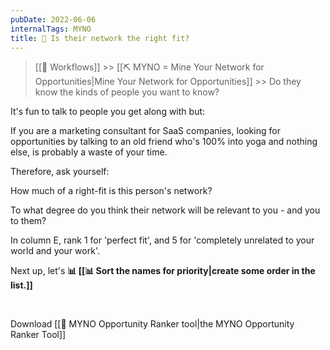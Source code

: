 ```yaml
---
pubDate: 2022-06-06
internalTags: MYNO
title: 🤝 Is their network the right fit?
---
```


> [[🔁 Workflows]] >> [[⛏️ MYNO = Mine Your Network for Opportunities|Mine Your Network for Opportunities]] >> Do they know the kinds of people you want to know?

It's fun to talk to people you get along with but:

If you are a marketing consultant for SaaS companies, looking for opportunities by talking to an old friend who's 100% into yoga and nothing else, is probably a waste of your time.

Therefore, ask yourself:

How much of a right-fit is this person's network?

To what degree do you think their network will be relevant to you - and you to them?

In column E, rank 1 for 'perfect fit', and 5 for 'completely unrelated to your world and your work'.

Next up, let's **📊 [[📊 Sort the names for priority|create some order in the list.]]**

<br />

Download [[🔧 MYNO Opportunity Ranker tool|the MYNO Opportunity Ranker Tool]]
